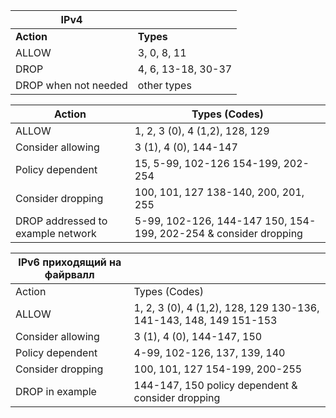 |**IPv4**| |  
|---|---| 
|**Action** |**Types**|  
|ALLOW |3, 0, 8, 11|  
|DROP |4, 6, 13-18, 30-37|  
|DROP when not needed  |other types |  


Action |Types (Codes)
|---|---|
ALLOW |1, 2, 3 (0), 4 (1,2), 128, 129
Consider allowing | 3 (1), 4 (0), 144-147
Policy dependent | 15, 5-99, 102-126 154-199, 202-254
Consider dropping | 100, 101, 127 138-140, 200, 201, 255
DROP addressed to example network | 5-99, 102-126, 144-147 150, 154-199, 202-254 & consider dropping 


IPv6 приходящий на файрвалл||
|---|---|
Action |Types (Codes)
ALLOW | 1, 2, 3 (0), 4 (1,2), 128, 129 130-136, 141-143, 148, 149 151-153
Consider allowing | 3 (1), 4 (0), 144-147, 150
Policy dependent | 4-99, 102-126, 137, 139, 140
Consider dropping | 100, 101, 127 154-199, 200-255
DROP in example | 144-147, 150 policy dependent & consider dropping 
